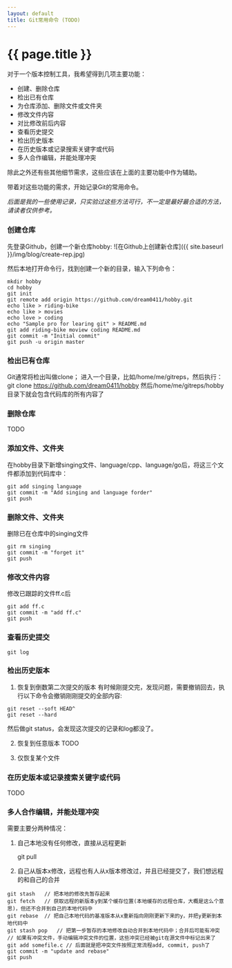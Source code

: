 ```yaml
---
layout: default
title: Git常用命令 (TODO)
---
```


{{ page.title }}
===

对于一个版本控制工具，我希望得到几项主要功能：

- 创建、删除仓库
- 检出已有仓库
- 为仓库添加、删除文件或文件夹
- 修改文件内容
- 对比修改前后内容
- 查看历史提交
- 检出历史版本
- 在历史版本或记录搜索关键字或代码
- 多人合作编辑，并能处理冲突

除此之外还有些其他细节需求，这些应该在上面的主要功能中作为辅助。

带着对这些功能的需求，开始记录Git的常用命令。

*后面是我的一些使用记录，只实验过这些方法可行，不一定是最好最合适的方法，请读者仅供参考。*

### 创建仓库
先登录Github，创建一个新仓库hobby:
![在Github上创建新仓库]({{ site.baseurl }}/img/blog/create-rep.jpg)

然后本地打开命令行，找到创建一个新的目录，输入下列命令：

```
mkdir hobby
cd hobby
git init
git remote add origin https://github.com/dream0411/hobby.git
echo like > riding-bike
echo like > movies
echo love > coding
echo "Sample pro for learing git" > README.md
git add riding-bike moview coding README.md
git commit -m "Initial commit"
git push -u origin master
```

### 检出已有仓库
Git通常将检出叫做clone；
进入一个目录，比如/home/me/gitreps，然后执行：
	git clone https://github.com/dream0411/hobby
然后/home/me/gitreps/hobby目录下就会包含代码库的所有内容了

### 删除仓库
TODO

### 添加文件、文件夹
在hobby目录下新增singing文件、language/cpp、language/go后，将这三个文件都添加到代码库中：

```
git add singing language
git commit -m "Add singing and language forder"
git push
```

### 删除文件、文件夹
删除已在仓库中的singing文件

```
git rm singing
git commit -m "forget it"
git push
```

### 修改文件内容
修改已跟踪的文件ff.c后

```
git add ff.c
git commit -m "add ff.c"
git push
```

### 查看历史提交
	git log

### 检出历史版本
1. 恢复到倒数第二次提交的版本
有时候刚提交完，发现问题，需要撤销回去，执行以下命令会撤销刚刚提交的全部内容:

```
git reset --soft HEAD^
git reset --hard
```
然后做git status，会发现这次提交的记录和log都没了。

2. 恢复到任意版本
TODO

3. 仅恢复某个文件

### 在历史版本或记录搜索关键字或代码
TODO

### 多人合作编辑，并能处理冲突
需要主要分两种情况：

1. 自己本地没有任何修改，直接从远程更新

	git pull

2. 自己从版本x修改，远程也有人从x版本修改过，并且已经提交了，我们想远程的和自己的合并

```
git stash	// 把本地的修改先暂存起来
git fetch	// 获取远程的新版本y到某个缓存位置(本地缓存的远程仓库，大概是这么个意思)，但还不合并到自己的本地代码中
git rebase	// 把自己本地代码的基准版本从x重新指向刚刚更新下来的y，并把y更新到本地代码中
git stash pop	// 把第一步暂存的本地修改自动合并到本地代码中；合并后可能有冲突
// 如果有冲突文件，手动编辑冲突文件的位置，这些冲突已经被git在源文件中标记出来了
git add somefile.c // 后面就是把冲突文件按照正常流程add, commit, push了
git commit -m "update and rebase"
git push
```

